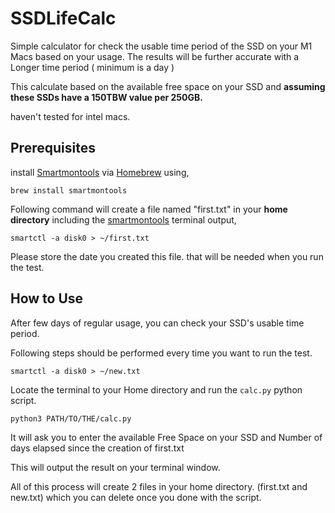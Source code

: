 # SSDLifeCalc

Simple calculator for check the usable time period of the SSD on your M1 Macs based on your usage.
The results will be further accurate with a Longer time period ( minimum is a day )

This calculate based on the available free space on your SSD and **assuming these SSDs have a 150TBW value per 250GB.**

haven't tested for intel macs.

## Prerequisites

install [Smartmontools](https://www.smartmontools.org/) via [Homebrew](https://brew.sh/) using,

``` shell
brew install smartmontools
```

Following command will create a file named "first.txt" in your **home directory** including the [smartmontools](https://www.smartmontools.org/) terminal output,

``` shell
smartctl -a disk0 > ~/first.txt
```
Please store the date you created this file. that will be needed when you run the test.


## How to Use

After few days of regular usage, you can check your SSD's usable time period.

Following steps should be performed every time you want to run the test.

```shell
smartctl -a disk0 > ~/new.txt
```

Locate the terminal to your Home directory and run the `calc.py` python script.
```shell
python3 PATH/TO/THE/calc.py
```
It will ask you to enter the available Free Space on your SSD and Number of days elapsed since the creation of first.txt

This will output the result on your terminal window.


All of this process will create 2 files in your home directory. (first.txt and new.txt) which you can delete once you done with the script. 
